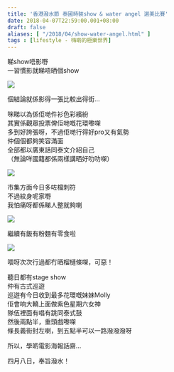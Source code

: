 ```yaml
---
title: '香港潑水節 泰國時裝show & water angel 選美比賽'
date: 2018-04-07T22:59:00.001+08:00
draft: false
aliases: [ "/2018/04/show-water-angel.html" ]
tags : [lifestyle - 嗨啲的極樂世界]
---
```


睇show唔影嘢  
一習慣影就睇唔晒個show  

![](/images/songkranhk18b.jpg)

個結論就係影得一張比較出得街…  
  
咪睇以為係佢哋件衫色彩繽紛  
其實係觀眾投票俾佢哋嘅花環嚟㗎  
多到好誇張呀，不過佢哋行得好pro又有氣勢  
仲個個都夠笑容滿面  
全部都以廣東話同泰文介紹自己  
（無論咩國籍都係兩樣講晒好叻叻㗎）  

![](/images/songkranhk18b1.jpg)

市集方面今日多咗檔刺符  
不過紋身呢家嘢  
我怕痛呀都係睇人整就夠喇  

![](/images/songkranhk18b2.jpg)

繼續有飯有粉麵有零食啦  

![](/images/songkranhk18b3.jpg)

喂呀次次行過都冇晒榴槤條㗎，可惡！  
  
聽日都有stage show  
仲有古式巡遊  
巡遊有今日收到最多花環嘅妹妹Molly  
佢會响大轎上面做紫色星期六女神  
隊伍裡面有唱有跳同泰式鼓  
然後兩點半，重頭戲嚟㗎  
條長義街封左喇，到五點半可以一路潑潑潑呀  
  
所以，學啲電影海報話齋…  
  
  
四月八日，奉旨潑水！
